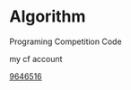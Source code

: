 # Algorithm
Programing Competition Code

my cf account

[9646516](https://codeforces.com/profile/9646516)

